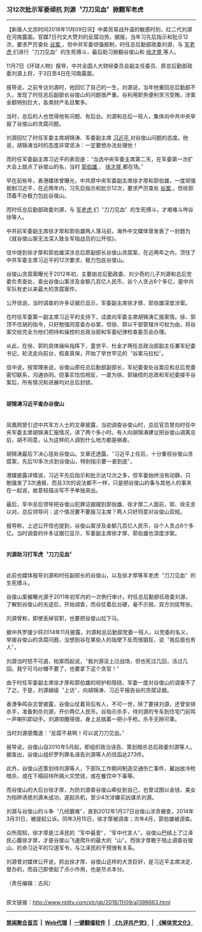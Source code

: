 ### 习12次批示军委顽抗  刘源〝刀刀见血〞掀翻军老虎
------------------------

<div class="wysiwyg">
 【新唐人北京时间2018年11月09日讯】中美贸易战升温的敏感时刻，红二代刘源在河南露面。官媒7日刊文大赞刘的反腐功劳。据报，当年习先后指示和批示12次，要求严厉查处
 <a href="http://www.ntdtv.com/xtr/gb/articlelistbytag_谷案.html" target="_blank">
  谷案
 </a>
 ，但中共军委顽强抵制，时任总后勤部政委刘源，与
 <a href="http://www.ntdtv.com/xtr/gb/articlelistbytag_军老虎.html" target="_blank">
  军老虎
 </a>
 们进行〝刀刀见血〞的生死搏斗，最后助习掀翻谷俊山和
 <a href="http://www.ntdtv.com/xtr/gb/articlelistbytag_徐才厚.html" target="_blank">
  徐才厚
 </a>
 等人。
 <br/>
 <br/>
 11月7日《环球人物》报导，中共全国人大财经委员会副主任委员、原总后勤部政委刘源上将，于3日至4日在河南露面。
 <br/>
 <br/>
 报导说，之前专访刘源时，他回忆了自己的一生，刘源说，当年他重回总后勤部不久，发现了时任总后副部长谷俊山的问题很严重。谷利用职务便利贪污受贿，涉案金额特别巨大，各类财产名目繁多。
 <br/>
 <br/>
 当时，总后的人也觉得他有问题、有后台。刘源和总后一班人，集体向中共中央举报了谷俊山的贪腐问题。
 <br/>
 <br/>
 刘源回忆了时任军委主席胡锦涛、军委副主席
 <a href="http://www.ntdtv.com/xtr/gb/articlelistbytag_习近平.html" target="_blank">
  习近平
 </a>
 对谷俊山问题的态度。他说，胡锦涛当时的态度非常坚决：一定要想办法处理他！
 <br/>
 <br/>
 而时任军委副主席习近平的表现是：〝当选中央军委主席第二天，在军委第一次扩大会上就点了谷俊山的名，当时
 <a href="http://www.ntdtv.com/xtr/gb/articlelistbytag_郭伯雄.html" target="_blank">
  郭伯雄
 </a>
 、
 <a href="http://www.ntdtv.com/xtr/gb/articlelistbytag_徐才厚.html" target="_blank">
  徐才厚
 </a>
 都在场。〞
 <br/>
 <br/>
 早在前些年，香港媒体曾曝光，中共原中央军委副主席徐才厚和郭伯雄，一度顽强抵制习近平，在近两年内，习先后指示和批示12次，要求严厉查处
 <a href="http://www.ntdtv.com/xtr/gb/articlelistbytag_谷案.html" target="_blank">
  谷案
 </a>
 ，但徐郭顶着不办极力包庇谷俊山。
 <br/>
 <br/>
 而时任总后勤部政委刘源，与
 <a href="http://www.ntdtv.com/xtr/gb/articlelistbytag_军老虎.html" target="_blank">
  军老虎
 </a>
 们〝刀刀见血〞的生死搏斗，才艰难斗垮谷徐等人。
 <br/>
 <br/>
 中共前军委副主席徐才厚和郭伯雄两人落马前，海外中文媒体曾发表了一封题为《就谷俊山案无法深入致全军指战员的公开信》。
 <br/>
 <br/>
 信中提到徐才厚和郭伯雄深涉总后原副部长谷俊山贪腐案，在近两年之内，顶住了中共军委主席习近平的12次要求，极力包庇谷俊山。
 <br/>
 <br/>
 谷俊山贪腐案曝光于2012年初，主要由总后勤政委、刘少奇的儿子刘源和总后党委负责查处，查出谷俊山案涉及金额几百亿人民币，谷个人贪占6个多亿，是中共军队有史以来最大的贪腐案件。
 <br/>
 <br/>
 公开信说，当时调查的许多证据已显示，军委副主席徐才厚、郭伯雄深度涉案。
 <br/>
 <br/>
 在时任军委第一副主席习近平的支持下，迳直向军委主席胡锦涛汇报案情。徐、郭顶不住胡的指令，只好勉强同意查办谷案，但徐、郭以干部管辖许可权为由，将谷案交给完全为他们把持和操控的总政治部和军委纪律检查委员会办理。
 <br/>
 <br/>
 从此，在徐、郭的具体操纵指挥下，童世平、杜金才两任总政治部副主任兼军纪委书记，轮流走向前台，假查真保，开始了举世罕见的〝谷案马拉松〞。
 <br/>
 <br/>
 信中说，按常理来说，谷俊山原任总后勤部副部长，军纪委查处谷案应和总后党委密切联系，沟通协同。但事实恰恰相反，一直为徐、郭操控的总政和军纪委接手谷案后，所有情况和进展均对总后封锁。
 <br/>
 <br/>
 <h4>
  胡锦涛习近平查办谷俊山
 </h4>
 <br/>
 凤凰网曾引述中共军方人士的文章披露，当初调查谷俊山时，总后官员曾向时任中央军委主席胡锦涛汇报情况，讲了两个多小时。有人向胡锦涛建议把谷俊山调离总后，胡不同意，认为这样的人调到什么地方都是祸害。
 <br/>
 <br/>
 胡锦涛最后下决心惩处谷俊山。文章还透露，〝习近平上任后，十分重视谷俊山贪腐案，先后10多次点到谷俊山，特别指示要一查到底〞。
 <br/>
 <br/>
 港媒披露详情说，习近平先后指示和批示达12次之多，但军委始终没有动静，只勉强发了3次通报，而且3次的说法都不一样，只是把谷俊山的事与其他人的事夹在一起说，故意轻描淡写不予单独突出。
 <br/>
 <br/>
 最后，军中总后领导把谷俊山犯罪证据摆到郭伯雄、徐才厚二人面前，郭、徐无言以对。总后领导问：这个情况要不要报习主席？两人只好同意对谷俊山双规。
 <br/>
 <br/>
 报导称，上述公开信也提到，谷俊山案涉及金额几百亿人民币，谷个人贪占6个多亿。当时调查的许多证据已显示，军委副主席徐才厚、郭伯雄也深度涉案。
 <br/>
 <br/>
 <h4>
  刘源助习打军虎〝刀刀见血〞
 </h4>
 <br/>
 此前也媒体报导刘源和时任副部长的谷俊山，以及徐才厚等军老虎〝刀刀见血〞的生死搏斗。
 <br/>
 <br/>
 谷俊山案被曝光源于2011年初军内的一次例行审计。时任总后勤部任政委刘源，了解到谷俊山的劣迹后，开始调查，而谷仗着后台硬，毫不示弱，双方剑拔弩张。
 <br/>
 <br/>
 刘源曾称，即使丢掉官职，也要把谷俊山拉下马。
 <br/>
 <br/>
 据中共罗援少将2014年11月披露，刘源和总后勤部党委一班人，以党委的名义，举报谷俊山的贪腐问题，没想到谷在某些人的指使下反而很猖狂，说〝我后面也有人〞。
 <br/>
 <br/>
 刘源当时怒不可遏，拍案而起说，〝我刘源没上过战场，但也死过几回，活过几回。我宁可乌纱帽不要了，也要拿下这个贪官！〞
 <br/>
 <br/>
 由于时任军委副主席徐才厚和郭伯雄的袒护和阻挠，军委一度对谷俊山的调查不了了之。于是，刘源越级〝上访〞，向胡锦涛、习近平报告谷的贪腐证据。
 <br/>
 <br/>
 香港争鸣杂志曾披露，谷俊山仗着背后有人，不可一世，除了要挟刘源，还曾安排杀手，准备刺杀刘源，开价两亿人民币。谷指示杀手，待刘源的专车到住宅门前鸣一声喇叭即动手。刘源惊醒得很，身上总揣着一把小手枪。杀手无隙可乘。
 <br/>
 <br/>
 当时刘源感慨道：〝反腐不易啊！可以说刀刀见血。〞
 <br/>
 <br/>
 报导说，谷俊山自2010年5月起，即组织政治诬告、策划暗杀总后政委刘源等人。据查出，谷俊山组织罗列罪名诬告刘源等人的信函达273件。
 <br/>
 <br/>
 此外，谷俊山还策划待刘源等人，下部队工作期间制造交通伤亡事件，雇凶放冷枪暗杀，或在下榻招待所搞火灾焚烧，或在餐饮中下毒等。
 <br/>
 <br/>
 而谷俊山的大后台徐才厚，为防刘源查谷俊山牵扯到自己，也曾试图以金钱、美女为陷阱诱惑刘源未成功，遂起杀机，至少4次涉嫌买凶谋杀刘源。
 <br/>
 <br/>
 刘源与谷俊山的斗争〝几经磨难〞，直到2012年1月27日谷俊山涉贪被查，2014年3月31日，被提起公诉。同年3月15日，徐才厚被调查；次年4月，郭伯雄被调查。
 <br/>
 <br/>
 众所周知，徐才厚是江泽民的〝军中最爱〞，〝军中代言人〞。谷俊山巴结上了江泽民心腹徐才厚，才是谷俊山飞速爬升的最大的〝山〞。而徐才厚敢于阻止调查谷俊山，抗命习近平的12道军令，与江泽民的干预很有关系。
 <br/>
 <br/>
 刘源曾对媒体公开说，抓出徐才厚、谷俊山这样的大贪巨奸，是习近平主席决定、督办的，而自己即使起了点小作用，也是尽点本分。
 <br/>
 <br/>
 （责任编辑：古风）
</div>

<br/>原文链接：http://www.ntdtv.com/xtr/gb/2018/11/09/a1398663.html


------------------------
#### [禁闻聚合首页](https://github.com/gfw-breaker/banned-news/blob/master/README.md) &nbsp;|&nbsp; [Web代理](https://github.com/gfw-breaker/open-proxy/blob/master/README.md) &nbsp;|&nbsp; [一键翻墙软件](https://github.com/gfw-breaker/nogfw/blob/master/README.md) &nbsp;|&nbsp; [《九评共产党》](https://github.com/gfw-breaker/9ping.md/blob/master/README.md#九评之一评共产党是什么) &nbsp;|&nbsp; [《解体党文化》](https://github.com/gfw-breaker/jtdwh.md/blob/master/README.md#绪论)